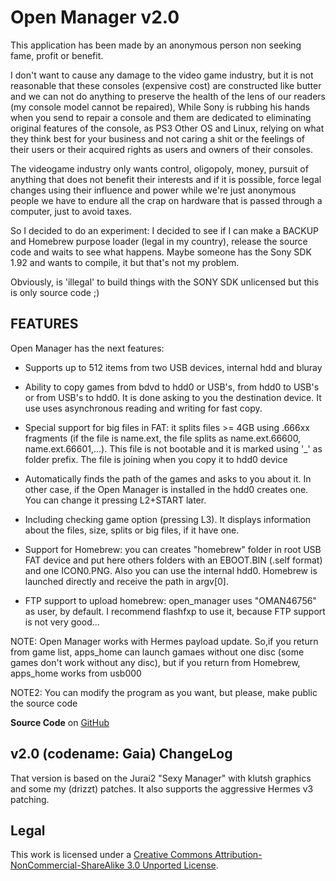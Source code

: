 Open Manager v2.0
=================

This application has been made by an anonymous person non seeking fame, profit or benefit.

I don't want to cause any damage to the video game industry, but it is not reasonable that these consoles (expensive cost) are constructed like butter and we can not do anything to preserve the health of the lens of our readers (my console model cannot be repaired), While Sony is rubbing his hands when you send to repair a console and them are dedicated to eliminating original features of the console, as PS3 Other OS and Linux, relying on what they think best for your business and not caring a shit or the feelings of their users or their acquired rights as users and owners of their consoles.

 The videogame industry only wants control, oligopoly, money, pursuit of anything that does not benefit their interests and if it is possible, force legal changes using their influence and power while we're just anonymous people we have to endure all the crap on hardware that is passed through a computer, just to avoid taxes.

So I decided to do an experiment: I decided to see if I can make a BACKUP and Homebrew purpose loader (legal in my country), release the source code and waits to see what happens. Maybe someone has the Sony SDK 1.92 and wants to compile, it but that's not my problem.

Obviously, is 'illegal' to build things with the SONY SDK unlicensed but this is only source code ;)

FEATURES
--------

Open Manager has the next features:

- Supports up to 512 items from two USB devices, internal hdd and bluray

- Ability to copy games from bdvd to hdd0 or USB's, from hdd0 to USB's or from USB's to hdd0. It is done asking to you the destination device. It use uses asynchronous reading and writing for fast copy.

- Special support for big files in FAT: it splits files >= 4GB using .666xx fragments \(if the file is name.ext, the file splits as name.ext.66600, name.ext.66601,...\). This file is not bootable and it is marked using '\_' as folder prefix. The file is joining when you copy it to hdd0 device

- Automatically finds the path of the games and asks to you about it. In other case, if the Open Manager is installed in the hdd0 creates one. You can change it pressing L2+START later.

- Including checking game option \(pressing L3\). It displays information about the files, size, splits or big files, if it have one.

- Support for Homebrew: you can creates "homebrew" folder in root USB FAT device and put here others folders with an EBOOT.BIN \(.self format\) and one ICON0.PNG. Also you can use the internal hdd0. Homebrew is launched directly and receive the path in argv\[0\].

- FTP support to upload homebrew: open\_manager uses "OMAN46756" as user, by default. I recommend flashfxp to use it, because FTP support is not very good...

NOTE: Open Manager works with Hermes payload update. So,if you return from game list, apps\_home can launch gamaes without one disc \(some games don't work without any disc\), but if you return from Homebrew, apps\_home works from usb000

NOTE2: You can modify the program as you want, but please, make public the source code

**Source Code** on [GitHub](http://github.com/drizztbsd/openbm)

v2.0 (codename: Gaia) ChangeLog
-------------------------------

That version is based on the Jurai2 "Sexy Manager" with klutsh graphics and some my \(drizzt\) patches.
It also supports the aggressive Hermes v3 patching.

Legal
-----

This work is licensed under a [Creative Commons Attribution-NonCommercial-ShareAlike 3.0 Unported License](http://creativecommons.org/licenses/by-nc-sa/3.0/).
